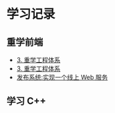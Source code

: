# 学习记录

## 重学前端

- [3. 重学工程体系](./重学前端/3.重学工程体系/README.md)
- [3. 重学工程体系](./重学前端/3.重学工程体系/README.md)
- [发布系统:实现一个线上 Web 服务](./重学前端/46.发布系统实现一个线上Web服务/README.md)

## 学习 C++
